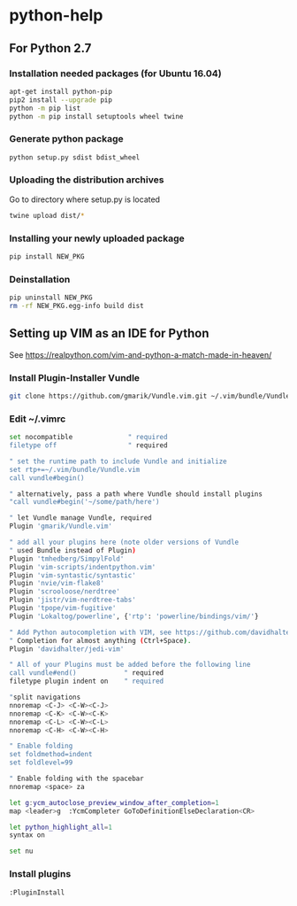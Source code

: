 # python-help

## For Python 2.7

### Installation needed packages (for Ubuntu 16.04)
```sh
apt-get install python-pip
pip2 install --upgrade pip
python -m pip list
python -m pip install setuptools wheel twine
```

### Generate python package
```sh
python setup.py sdist bdist_wheel
```

### Uploading the distribution archives
Go to directory where setup.py is located
```sh
twine upload dist/*
```

### Installing your newly uploaded package
```sh
pip install NEW_PKG
```

### Deinstallation
```sh
pip uninstall NEW_PKG
rm -rf NEW_PKG.egg-info build dist
```

## Setting up VIM as an IDE for Python
See https://realpython.com/vim-and-python-a-match-made-in-heaven/

### Install Plugin-Installer Vundle
```sh
git clone https://github.com/gmarik/Vundle.vim.git ~/.vim/bundle/Vundle.vim
```

### Edit ~/.vimrc
```sh
set nocompatible              " required
filetype off                  " required

" set the runtime path to include Vundle and initialize
set rtp+=~/.vim/bundle/Vundle.vim
call vundle#begin()

" alternatively, pass a path where Vundle should install plugins
"call vundle#begin('~/some/path/here')

" let Vundle manage Vundle, required
Plugin 'gmarik/Vundle.vim'

" add all your plugins here (note older versions of Vundle
" used Bundle instead of Plugin)
Plugin 'tmhedberg/SimpylFold'
Plugin 'vim-scripts/indentpython.vim'
Plugin 'vim-syntastic/syntastic'
Plugin 'nvie/vim-flake8'
Plugin 'scrooloose/nerdtree'
Plugin 'jistr/vim-nerdtree-tabs'
Plugin 'tpope/vim-fugitive'
Plugin 'Lokaltog/powerline', {'rtp': 'powerline/bindings/vim/'}

" Add Python autocompletion with VIM, see https://github.com/davidhalter/jedi-vim
" Completion for almost anything (Ctrl+Space).
Plugin 'davidhalter/jedi-vim'

" All of your Plugins must be added before the following line
call vundle#end()            " required
filetype plugin indent on    " required

"split navigations
nnoremap <C-J> <C-W><C-J>
nnoremap <C-K> <C-W><C-K>
nnoremap <C-L> <C-W><C-L>
nnoremap <C-H> <C-W><C-H>

" Enable folding
set foldmethod=indent
set foldlevel=99

" Enable folding with the spacebar
nnoremap <space> za

let g:ycm_autoclose_preview_window_after_completion=1
map <leader>g  :YcmCompleter GoToDefinitionElseDeclaration<CR>

let python_highlight_all=1
syntax on

set nu
```

### Install plugins
```sh
:PluginInstall
```
